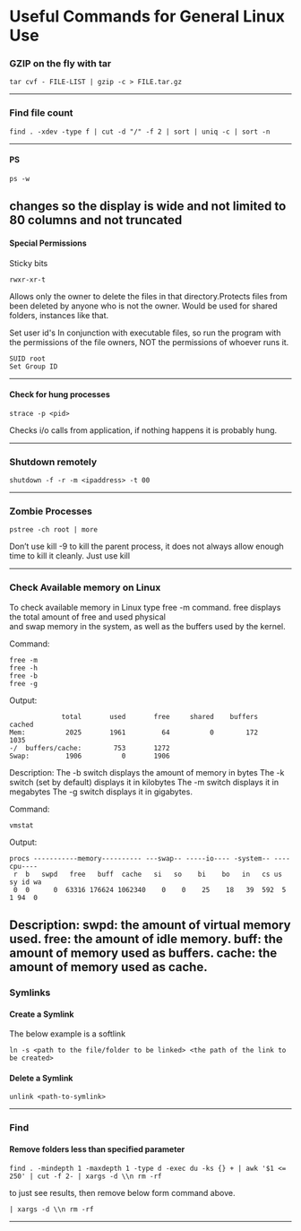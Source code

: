 # Useful Commands for General Linux Use

### GZIP on the fly with tar

```
tar cvf - FILE-LIST | gzip -c > FILE.tar.gz  

```
---
### Find file count

```
find . -xdev -type f | cut -d "/" -f 2 | sort | uniq -c | sort -n

```
---
#### PS 

```
ps -w 

```
changes so the display is wide and not limited to 80 columns and not truncated 
---
#### Special Permissions

Sticky bits

```
rwxr-xr-t

```
Allows only the owner to delete the files in that directory.Protects files from been deleted by anyone who is not the owner.
Would be used for shared folders, instances like that.

Set user id's 
In conjunction with executable files, so run the program with the permissions of the file owners, NOT the permissions of whoever runs it. 

```
SUID root 
Set Group ID

```
---
#### Check for hung processes
```
strace -p <pid>

```
Checks i/o calls from application, if nothing happens it is probably hung.

---
### Shutdown remotely
```
shutdown -f -r -m <ipaddress> -t 00
```
---
### Zombie Processes
```
pstree -ch root | more 

```

Don’t use kill -9 to kill the parent process, it does not always allow enough time to kill it cleanly. Just use kill <pid> 

---
### Check Available memory on Linux
To check available memory in Linux type free -m command. free  displays  the  total  amount of free and used physical  
and swap memory in the system, as well as the buffers used by the kernel. 
  
Command: 
```
free -m 
free -h 
free -b 
free -g 

```  
Output:

``` 
             total       used       free     shared    buffers     cached 
Mem:          2025       1961         64          0        172       1035 
-/  buffers/cache:        753       1272 
Swap:         1906          0       1906 

```
  
Description: 
The -b switch displays the amount of memory in bytes 
The -k switch (set by default) displays it in kilobytes 
The -m switch displays it in megabytes 
The -g switch displays it in gigabytes. 
  
Command: 

```
vmstat 

```  

Output:

``` 
procs -----------memory---------- ---swap-- -----io---- -system-- ----cpu---- 
 r  b   swpd   free   buff  cache   si   so    bi    bo   in   cs us sy id wa 
 0  0      0  63316 176624 1062340    0    0    25    18   39  592  5  1 94  0 

```  

Description: 
swpd: the amount of virtual memory used. 
 free: the amount of idle memory. 
 buff: the amount of memory used as buffers. 
 cache: the amount of memory used as cache.
---
### Symlinks
#### Create a Symlink
The below example is a softlink

```
ln -s <path to the file/folder to be linked> <the path of the link to be created>

```

#### Delete a Symlink
```
unlink <path-to-symlink>

```
---
### Find
#### Remove folders less than specified parameter
```
find . -mindepth 1 -maxdepth 1 -type d -exec du -ks {} + | awk '$1 <= 250' | cut -f 2- | xargs -d \\n rm -rf

```

to just see results, then remove below form command above.

```
| xargs -d \\n rm -rf

```

---


